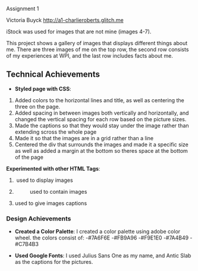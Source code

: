 Assignment 1

Victoria Buyck
http://a1-charlieroberts.glitch.me

iStock was used for images that are not mine (images 4-7).

This project shows a gallery of images that displays different things about me. There are three images of me on the top row, the second row consists of my experiences at WPI, and the last row includes facts about me. 

## Technical Achievements
- **Styled page with CSS**: 
1. Added colors to the horizontal lines and title, as well as centering the three on the page.
2. Added spacing in between images both vertically and horizontally, and changed the vertical spacing for each row based on the picture sizes. 
3. Made the captions so that they would stay under the image rather than extending scross the whole page
4. Made it so that the images are in a grid rather than a line 
5. Centered the div that surrounds the images and made it a specific size as well as added a margin at the bottom so theres space at the bottom of the page 

**Experimented with other HTML Tags**:
1. <img> used to display images 
2. <figure> used to contain images 
3. <figcaption> used to give images captions 

### Design Achievements
- **Created a Color Palette**: I created a color palette using adobe color wheel. the colors consist of:
    -#7A6F6E
    -#FB9A96
    -#F9E1E0
    -#7A4B49
    -#C7B4B3

- **Used Google Fonts**: I used Julius Sans One as my name, and Antic Slab as the captions for the pictures. 


